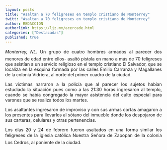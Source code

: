 ```yaml
---
layout: posts
title: "Asaltan a 70 feligreses en templo cristiano de Monterrey"
twitt: "Asaltan a 70 feligreses en templo cristiano de Monterrey"
author: REDACCION
authorlink: https://ljz.mx/acercade.html
categories: ["Destacadas"]
published: true
---
```

<div style="text-align: justify;">
  <em>Monterrey, NL.</em> Un grupo de cuatro hombres armados al parecer dos menores de edad entre ellos- asaltó pistola en mano a más de 70 feligreses que asistían a un servicio religioso en el templo cristiano El Salvador, que se localiza en la esquina formada por las calles Emilio Carranza y Magallanes de la colonia Vidriera, al norte del primer cuadro de la ciudad. <p>
    Las víctimas narraron a la policía que al parecer los sujetos habían estudiado la situación pues como a las 21:30 horas ingresaron al templo, cuando se había congregado la mayor asistencia del culto especial para varones que se realiza todos los martes.
  </p>
  
  <p>
    Los asaltantes ingresaron de improviso y con sus armas cortas amagaron a los presentes para llevarlos al sótano del inmueble donde los despojaron de sus carteras, celulares y otras pertenencias.
  </p>
  
  <p>
    Los días 20 y 24 de febrero fueron asaltados en una forma similar los feligreses de la iglesia católica Nuestra Señora de Zapopan de la colonia Los Cedros, al poniente de la ciudad.
  </p>
</div>
